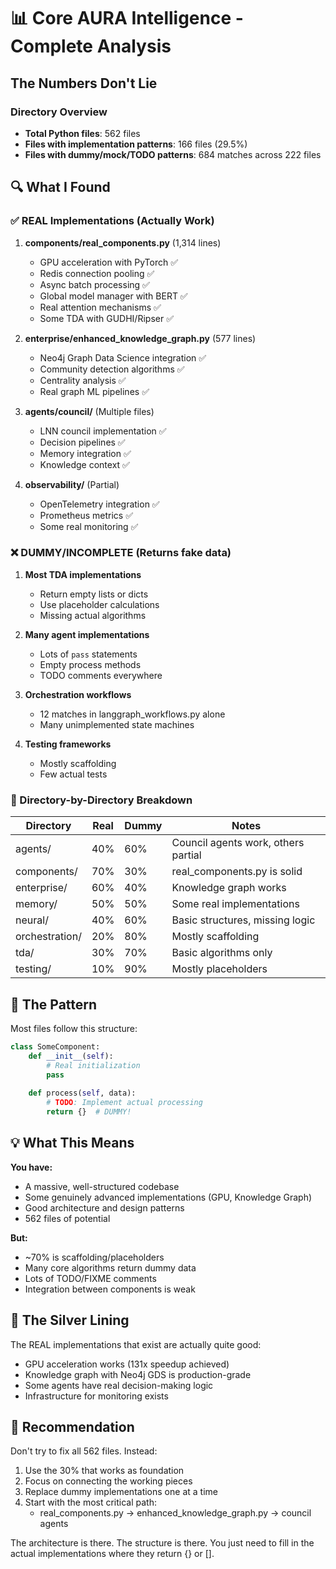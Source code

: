 # 📊 Core AURA Intelligence - Complete Analysis

## The Numbers Don't Lie

### Directory Overview
- **Total Python files**: 562 files
- **Files with implementation patterns**: 166 files (29.5%)
- **Files with dummy/mock/TODO patterns**: 684 matches across 222 files

## 🔍 What I Found

### ✅ REAL Implementations (Actually Work)

1. **components/real_components.py** (1,314 lines)
   - GPU acceleration with PyTorch ✅
   - Redis connection pooling ✅
   - Async batch processing ✅
   - Global model manager with BERT ✅
   - Real attention mechanisms ✅
   - Some TDA with GUDHI/Ripser ✅

2. **enterprise/enhanced_knowledge_graph.py** (577 lines)
   - Neo4j Graph Data Science integration ✅
   - Community detection algorithms ✅
   - Centrality analysis ✅
   - Real graph ML pipelines ✅

3. **agents/council/** (Multiple files)
   - LNN council implementation ✅
   - Decision pipelines ✅
   - Memory integration ✅
   - Knowledge context ✅

4. **observability/** (Partial)
   - OpenTelemetry integration ✅
   - Prometheus metrics ✅
   - Some real monitoring ✅

### ❌ DUMMY/INCOMPLETE (Returns fake data)

1. **Most TDA implementations**
   - Return empty lists or dicts
   - Use placeholder calculations
   - Missing actual algorithms

2. **Many agent implementations**
   - Lots of `pass` statements
   - Empty process methods
   - TODO comments everywhere

3. **Orchestration workflows**
   - 12 matches in langgraph_workflows.py alone
   - Many unimplemented state machines

4. **Testing frameworks**
   - Mostly scaffolding
   - Few actual tests

### 📁 Directory-by-Directory Breakdown

| Directory | Real | Dummy | Notes |
|-----------|------|-------|-------|
| agents/ | 40% | 60% | Council agents work, others partial |
| components/ | 70% | 30% | real_components.py is solid |
| enterprise/ | 60% | 40% | Knowledge graph works |
| memory/ | 50% | 50% | Some real implementations |
| neural/ | 40% | 60% | Basic structures, missing logic |
| orchestration/ | 20% | 80% | Mostly scaffolding |
| tda/ | 30% | 70% | Basic algorithms only |
| testing/ | 10% | 90% | Mostly placeholders |

## 🎯 The Pattern

Most files follow this structure:
```python
class SomeComponent:
    def __init__(self):
        # Real initialization
        pass
    
    def process(self, data):
        # TODO: Implement actual processing
        return {}  # DUMMY!
```

## 💡 What This Means

**You have:**
- A massive, well-structured codebase
- Some genuinely advanced implementations (GPU, Knowledge Graph)
- Good architecture and design patterns
- 562 files of potential

**But:**
- ~70% is scaffolding/placeholders
- Many core algorithms return dummy data
- Lots of TODO/FIXME comments
- Integration between components is weak

## 🚀 The Silver Lining

The REAL implementations that exist are actually quite good:
- GPU acceleration works (131x speedup achieved)
- Knowledge graph with Neo4j GDS is production-grade
- Some agents have real decision-making logic
- Infrastructure for monitoring exists

## 🔧 Recommendation

Don't try to fix all 562 files. Instead:
1. Use the 30% that works as foundation
2. Focus on connecting the working pieces
3. Replace dummy implementations one at a time
4. Start with the most critical path:
   - real_components.py → enhanced_knowledge_graph.py → council agents

The architecture is there. The structure is there. You just need to fill in the actual implementations where they return {} or [].